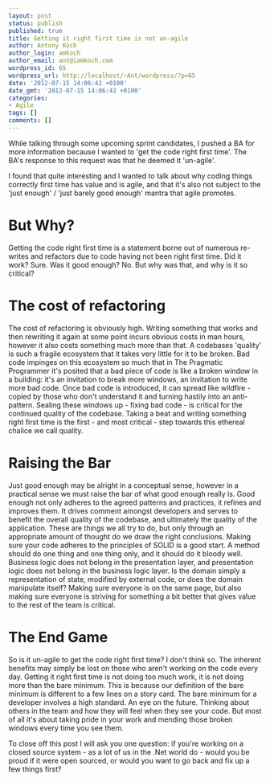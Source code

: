 ```yaml
---
layout: post
status: publish
published: true
title: Getting it right first time is not un-agile
author: Antony Koch
author_login: amkoch
author_email: ant@iamkoch.com
wordpress_id: 65
wordpress_url: http://localhost/~Ant/wordpress/?p=65
date: '2012-07-15 14:06:42 +0100'
date_gmt: '2012-07-15 14:06:42 +0100'
categories:
- Agile
tags: []
comments: []
---
```

While talking through some upcoming sprint candidates, I pushed a BA for more information because I wanted to 'get the code right first time'. The BA's response to this request was that he deemed it 'un-agile'.

I found that quite interesting and I wanted to talk about why coding things correctly first time has value and is agile, and that it's also not subject to the 'just enough' / 'just barely good enough' mantra that agile promotes.

# But Why?

Getting the code right first time is a statement borne out of numerous re-writes and refactors due to code having not been right first time. Did it work? Sure. Was it good enough? No. But why was that, and why is it so critical?

# The cost of refactoring

The cost of refactoring is obviously high. Writing something that works and then rewriting it again at some point incurs obvious costs in man hours, however it also costs something much more than that. A codebases 'quality' is such a fragile ecosystem that it takes very little for it to be broken. Bad code impinges on this ecosystem so much that in The Pragmatic Programmer it's posited that a bad piece of code is like a broken window in a building: it's an invitation to break more windows, an invitation to write more bad code. Once bad code is introduced, it can spread like wildfire - copied by those who don't understand it and turning hastily into an anti-pattern. Sealing these windows up - fixing bad code - is critical for the continued quality of the codebase. Taking a beat and writing something right first time is the first - and most critical - step towards this ethereal chalice we call quality.

# Raising the Bar
Just good enough may be alright in a conceptual sense, however in a practical sense we must raise the bar of what good enough really is. Good enough not only adheres to the agreed patterns and practices, it refines and improves them. It drives comment amongst developers and serves to benefit the overall quality of the codebase, and ultimately the quality of the application. These are things we all try to do, but only through an appropriate amount of thought do we draw the right conclusions. Making sure your code adheres to the principles of SOLID is a good start. A method should do one thing and one thing only, and it should do it bloody well. Business logic does not belong in the presentation layer, and presentation logic does not belong in the business logic layer. Is the domain simply a representation of state, modified by external code, or does the domain manipulate itself? Making sure everyone is on the same page, but also making sure everyone is striving for something a bit better that gives value to the rest of the team is critical. 

# The End Game
So is it un-agile to get the code right first time? I don't think so. The inherent benefits may simply be lost on those who aren't working on the code every day. Getting it right first time is not doing too much work, it is not doing more than the bare minimum. This is because our definition of the bare minimum is different to a few lines on a story card. The bare minimum for a developer involves a high standard. An eye on the future. Thinking about others in the team and how they will feel when they see your code. But most of all it's about taking pride in your work and mending those broken windows every time you see them. 

To close off this post I will ask you one question: if you're working on a closed source system - as a lot of us in the .Net world do - would you be proud if it were open sourced, or would you want to go back and fix up a few things first? 
